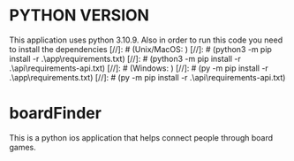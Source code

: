 # PYTHON VERSION
 This application uses python 3.10.9.
 Also in order to run this code you need to install the dependencies
[//]: # (Unix/MacOS: )
[//]: # (python3 -m pip install -r .\app\requirements.txt)
[//]: # (python3 -m pip install -r .\api\requirements-api.txt)
[//]: # (Windows: )
[//]: # (py -m pip install -r .\app\requirements.txt)
[//]: # (py -m pip install -r .\api\requirements-api.txt)

# boardFinder
This is a python ios application that helps connect people through board games. 

